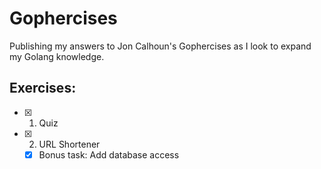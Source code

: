 # Gophercises

Publishing my answers to Jon Calhoun's Gophercises as I look to expand my Golang knowledge.

## Exercises:
- [x] 1. Quiz
- [x] 2. URL Shortener
  - [x] Bonus task: Add database access
